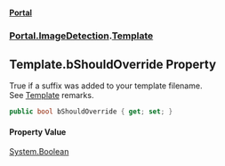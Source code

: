#### [Portal](index.md 'index')
### [Portal.ImageDetection](Portal.ImageDetection.md 'Portal.ImageDetection').[Template](Template.md 'Portal.ImageDetection.Template')

## Template.bShouldOverride Property

True if a suffix was added to your template filename. <br/> See [Template](Template.md 'Portal.ImageDetection.Template') remarks.

```csharp
public bool bShouldOverride { get; set; }
```

#### Property Value
[System.Boolean](https://docs.microsoft.com/en-us/dotnet/api/System.Boolean 'System.Boolean')